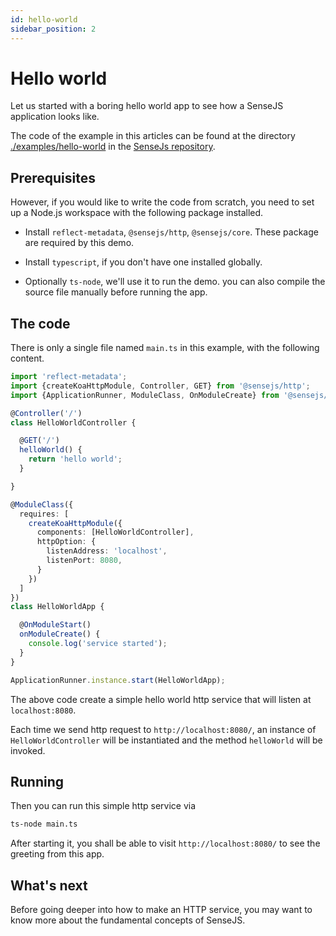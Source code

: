 ```yaml
---
id: hello-world
sidebar_position: 2
---
```

# Hello world

Let us started with a boring hello world app to see how a SenseJS application looks like.

The code of the example in this articles can be found at the directory
[./examples/hello-world](https://github.com/sensejs/sensejs/tree/master/examples/hello-world)
in the [SenseJs repository].

## Prerequisites

However, if you would like to write the code from scratch, you need to set up a Node.js workspace with the following
package installed.

- Install `reflect-metadata`, `@sensejs/http`, `@sensejs/core`. These package are required by this demo.

- Install `typescript`, if you don't have one installed globally.

- Optionally `ts-node`, we'll use it to run the demo. you can also compile the source file
  manually before running the app.

## The code

There is only a single file named `main.ts` in this example, with the following content.

```typescript
import 'reflect-metadata';
import {createKoaHttpModule, Controller, GET} from '@sensejs/http';
import {ApplicationRunner, ModuleClass, OnModuleCreate} from '@sensejs/core';

@Controller('/')
class HelloWorldController {

  @GET('/')
  helloWorld() {
    return 'hello world';
  }

}

@ModuleClass({
  requires: [
    createKoaHttpModule({
      components: [HelloWorldController],
      httpOption: {
        listenAddress: 'localhost',
        listenPort: 8080,
      }
    })
  ]
})
class HelloWorldApp {

  @OnModuleStart()
  onModuleCreate() {
    console.log('service started');
  }
}

ApplicationRunner.instance.start(HelloWorldApp);
```

The above code create a simple hello world http service that will listen at `localhost:8080`.

Each time we send http request to `http://localhost:8080/`, an instance of `HelloWorldController` will be instantiated
and the method `helloWorld` will be invoked.

## Running

Then you can run this simple http service via

```bash
ts-node main.ts
```

After starting it, you shall be able to visit `http://localhost:8080/` to see the greeting from this app.

## What's next

Before going deeper into how to make an HTTP service, you may want to know more about the fundamental concepts
of SenseJS.






[SenseJS repository]: https://github.com/sensejs/sensejs




